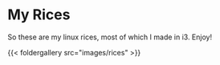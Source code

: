 # My Rices
So these are my linux rices, most of which I made in i3. Enjoy!

{{< foldergallery src="images/rices" >}}
